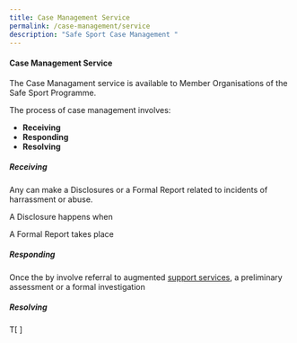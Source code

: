 ```yaml
---
title: Case Management Service
permalink: /case-management/service
description: "Safe Sport Case Management "
---
```

#### Case Management Service

The Case Managament service is available to Member Organisations of the Safe Sport Programme.

The process of case management involves:
* **Receiving**  
* **Responding** 
* **Resolving** 

##### Receiving

Any can make a Disclosures or a Formal Report related to incidents of harrassment or abuse.


A Disclosure happens when 

A Formal Report takes place



##### Responding

Once the by involve referral to augmented [support services](/case-management/support-network), a preliminary assessment or a formal investigation  


##### Resolving

T[ ]